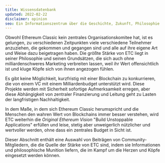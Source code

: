```yaml
---
title: Wissensdatenbank
updated: 2022-02-22
disclaimer: opinion
seo: Ein Informationszentrum über die Geschichte, Zukunft, Philosophie und Wirtschaft von Ethereum Classic, das das Warum, Wie und Wo der dezentralen Version von Ethereum dokumentiert.
---
```


Obwohl Ethereum Classic kein zentrales Organisationskomitee hat, ist es gelungen, zu verschiedenen Zeitpunkten viele verschiedene Teilnehmer anzuziehen, die gekommen und gegangen sind und alle auf ihre eigene Art und Weise dazu beigetragen haben. Die größte Stärke von ETC liegt in seiner Philosophie und seinen Grundsätzen, die sich auch ohne milliardenschweres Marketing verbreiten lassen, weil ihr Wert offensichtlich ist und kluge Köpfe sich von ihnen angezogen fühlen.

Es gibt keine Möglichkeit, kurzfristig mit einer Blockchain zu konkurrieren, die von einem VC mit einem Milliardenbudget unterstützt wird. Diese Projekte werden mit Sicherheit sofortige Aufmerksamkeit erregen, aber diese Abhängigkeit von zentraler Finanzierung und Leitung geht zu Lasten der langfristigen Nachhaltigkeit.

In dem Maße, in dem sich Ethereum Classic herumspricht und die Menschen den wahren Wert von Blockchains immer besser verstehen, wird ETC weiterhin die _Original Ethereum Vision_ "Build Unstoppable Applications" erfüllen und leise, stetig aber unweigerlich nützlicher und wertvoller werden, ohne dass ein zentrales Budget in Sicht ist.

Dieser Abschnitt enthält eine Auswahl von Beiträgen von Community-Mitgliedern, die die Quelle der Stärke von ETC sind, indem sie Informationen und philosophische Munition liefern, die im Kampf um die Herzen und Köpfe eingesetzt werden können.
